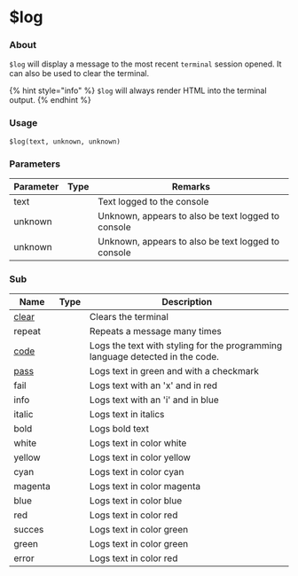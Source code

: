 # $log

### About

`$log` will display a message to the most recent `terminal` session opened. It can also be used to clear the terminal.

{% hint style="info" %}
`$log` will always render HTML into the terminal output.
{% endhint %}

### Usage

`$log(text, unknown, unknown)`

### Parameters

<table><thead><tr><th>Parameter</th><th data-type="select">Type</th><th>Remarks</th></tr></thead><tbody><tr><td>text</td><td></td><td>Text logged to the console</td></tr><tr><td>unknown</td><td></td><td>Unknown, appears to also be text logged to console</td></tr><tr><td>unknown</td><td></td><td>Unknown, appears to also be text logged to console</td></tr></tbody></table>

### Sub

<table><thead><tr><th>Name</th><th data-type="select">Type</th><th>Description</th></tr></thead><tbody><tr><td><a href="properties/clear.md">clear</a></td><td></td><td>Clears the terminal</td></tr><tr><td>repeat</td><td></td><td>Repeats a message many times</td></tr><tr><td><a href="properties/code/">code</a></td><td></td><td>Logs the text with styling for the programming language detected in the code.</td></tr><tr><td><a href="properties/pass/">pass</a></td><td></td><td>Logs text in green and with a checkmark</td></tr><tr><td>fail</td><td></td><td>Logs text with an 'x' and in red</td></tr><tr><td>info</td><td></td><td> Logs text with an 'i' and in blue</td></tr><tr><td>italic</td><td></td><td>Logs text in italics</td></tr><tr><td>bold</td><td></td><td>Logs bold text</td></tr><tr><td>white</td><td></td><td>Logs text in color white</td></tr><tr><td>yellow</td><td></td><td>Logs text in color yellow</td></tr><tr><td>cyan</td><td></td><td>Logs text in color cyan</td></tr><tr><td>magenta</td><td></td><td>Logs text in color magenta</td></tr><tr><td>blue</td><td></td><td>Logs text in color blue</td></tr><tr><td>red</td><td></td><td>Logs text in color red</td></tr><tr><td>succes</td><td></td><td>Logs text in color green</td></tr><tr><td>green</td><td></td><td>Logs text in color green</td></tr><tr><td>error</td><td></td><td>Logs text in color red</td></tr></tbody></table>
